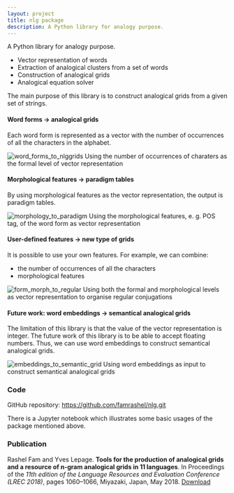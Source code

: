 ```yaml
---
layout: project
title: nlg package
description: A Python library for analogy purpose.
---
```


A Python library for analogy purpose.
- Vector representation of words
- Extraction of analogical clusters from a set of words
- Construction of analogical grids
- Analogical equation solver

The main purpose of this library is to construct analogical grids from a given set of strings.

#### Word forms → analogical grids
Each word form is represented as a vector with
the number of occurrences of all the characters in the alphabet.

<!-- ![Word forms to analogical grids]({{site.url}}/img/projects/word_to_grid.png) -->

<img src="{{ site.baseurl }}/img/projects/word_to_grid.png" alt="word_forms_to_nlggrids">
<span class="caption text-muted">
	Using the number of occurrences of charaters as the formal level of vector representation
</span>

#### Morphological features → paradigm tables
By using morphological features as the vector representation,
the output is paradigm tables.

<img src="{{ site.baseurl }}/img/projects/morph_to_paratab.png" alt="morphology_to_paradigm">
<span class="caption text-muted">
	Using the morphological features, e. g. POS tag, of the word form as vector representation
</span>

#### User-defined features → new type of grids
It is possible to use your own features.
For example, we can combine:
- the number of occurrences of all the characters
- morphological features

<img src="{{ site.baseurl }}/img/projects/form+morph.png" alt="form_morph_to_regular">
<span class="caption text-muted">
	Using both the formal and morphological levels as vector representation to organise regular conjugations
</span>

#### Future work: word embeddings → semantical analogical grids
The limitation of this library is that the value of the vector representation is integer.
The future work of this library is to be able to accept floating numbers.
Thus,
we can use word embeddings to construct semantical analogical grids.

<img style="text-align: center;" src="{{ site.baseurl }}/img/projects/semantic_grid.png" alt="embeddings_to_semantic_grid">
<span class="caption text-muted">
	Using word embeddings as input to construct semantical analogical grids
</span>

### Code
GitHub repository: <https://github.com/famrashel/nlg.git>

There is a Jupyter notebook which illustrates some basic usages of the package mentioned above.

### Publication
Rashel Fam and Yves Lepage.
**Tools for the production of analogical grids and a resource of n-gram analogical grids in 11 languages**.
In Proceedings of the *11th edition of the Language Resources and Evaluation Conference (LREC 2018)*, pages 1060–1066, Miyazaki, Japan, May 2018.
[Download](https://aclanthology.org/L18-1171)